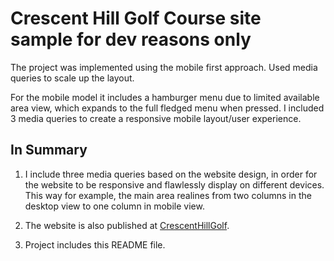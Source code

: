 # Crescent Hill Golf Course site sample for dev reasons only

The project was implemented using the mobile first approach. Used media queries to scale up the layout.

For the mobile model it includes a hamburger menu due to limited available area view, which expands to the full fledged menu when pressed. I included 3 media queries to create a responsive mobile layout/user experience.

## In Summary

1. I include three media queries based on the website design, in order for the website to be responsive and flawlessly display on different devices. This way for example, the main area realines from two columns in the desktop view to one column in mobile view.

2. The website is also published at [CrescentHillGolf](https://ivanmamaliga.github.io/CrescentHillGolf/teetimes.html).

3. Project includes this README file.
